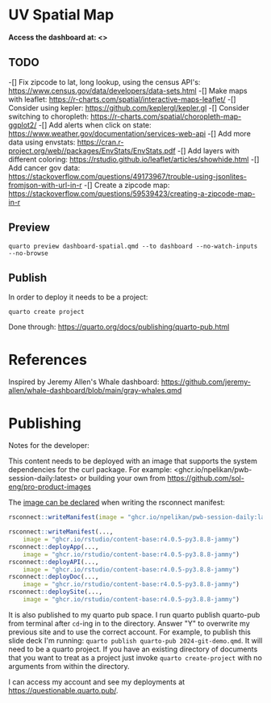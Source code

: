 # UV Spatial Map 

**Access the dashboard at: <>**

## TODO

-[] Fix zipcode to lat, long lookup, using the census API's: <https://www.census.gov/data/developers/data-sets.html> 
-[] Make maps with leaflet: <https://r-charts.com/spatial/interactive-maps-leaflet/> 
-[] Consider using kepler: <https://github.com/keplergl/kepler.gl> 
-[] Consider switching to choropleth: <https://r-charts.com/spatial/choropleth-map-ggplot2/> 
-[] Add alerts when click on state: <https://www.weather.gov/documentation/services-web-api> 
-[] Add more data using envstats: <https://cran.r-project.org/web//packages/EnvStats/EnvStats.pdf> 
-[] Add layers with different coloring: <https://rstudio.github.io/leaflet/articles/showhide.html> 
-[] Add cancer gov data: <https://stackoverflow.com/questions/49173967/trouble-using-jsonlites-fromjson-with-url-in-r> 
-[] Create a zipcode map: <https://stackoverflow.com/questions/59539423/creating-a-zipcode-map-in-r> 

## Preview

```
quarto preview dashboard-spatial.qmd --to dashboard --no-watch-inputs --no-browse
```

## Publish

In order to deploy it needs to be a project: 
```
quarto create project 
```

Done through: <https://quarto.org/docs/publishing/quarto-pub.html> 

# References 

Inspired by Jeremy Allen's Whale dashboard: <https://github.com/jeremy-allen/whale-dashboard/blob/main/gray-whales.qmd> 

# Publishing

Notes for the developer:

This content needs to be deployed with an image that supports the system dependencies for the curl package. For example: <ghcr.io/npelikan/pwb-session-daily:latest> or building your own from <https://github.com/sol-eng/pro-product-images> 

The [image can be declared](https://docs.posit.co/connect/user/publishing-r/index.html#target-image) when writing the rsconnect manifest: 

```r
rsconnect::writeManifest(image = "ghcr.io/npelikan/pwb-session-daily:latest")

rsconnect::writeManifest(...,
    image = "ghcr.io/rstudio/content-base:r4.0.5-py3.8.8-jammy")
rsconnect::deployApp(...,
    image = "ghcr.io/rstudio/content-base:r4.0.5-py3.8.8-jammy")
rsconnect::deployAPI(...,
    image = "ghcr.io/rstudio/content-base:r4.0.5-py3.8.8-jammy")
rsconnect::deployDoc(...,
    image = "ghcr.io/rstudio/content-base:r4.0.5-py3.8.8-jammy")
rsconnect::deploySite(...,
    image = "ghcr.io/rstudio/content-base:r4.0.5-py3.8.8-jammy")
```

It is also published to my quarto pub space. I run quarto publish quarto-pub from terminal after `cd`-ing in to the directory. Answer "Y" to overwrite my previous site and to use the correct account. For example, to publish this slide deck I'm running: `quarto publish quarto-pub 2024-git-demo.qmd`. It will need to be a quarto project. If you have an existing directory of documents that you want to treat as a project just invoke `quarto create-project` with no arguments from within the directory.

I can access my account and see my deployments at https://questionable.quarto.pub/.


